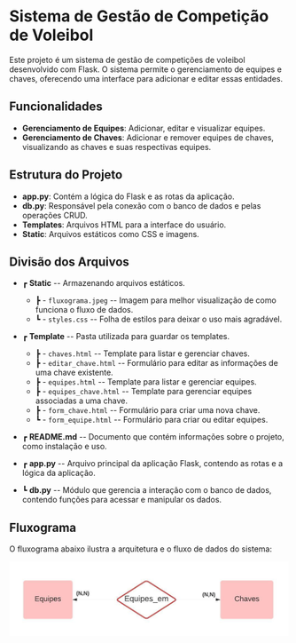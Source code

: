 # Sistema de Gestão de Competição de Voleibol

Este projeto é um sistema de gestão de competições de voleibol desenvolvido com Flask. O sistema permite o gerenciamento de equipes e chaves, oferecendo uma interface para adicionar e editar essas entidades.

## Funcionalidades

- **Gerenciamento de Equipes**: Adicionar, editar e visualizar equipes.
- **Gerenciamento de Chaves**: Adicionar e remover equipes de chaves, visualizando as chaves e suas respectivas equipes.

## Estrutura do Projeto

- **app.py**: Contém a lógica do Flask e as rotas da aplicação.
- **db.py**: Responsável pela conexão com o banco de dados e pelas operações CRUD.
- **Templates**: Arquivos HTML para a interface do usuário.
- **Static**: Arquivos estáticos como CSS e imagens.

## Divisão dos Arquivos

- ┏ **Static** -- Armazenando arquivos estáticos.
  - ┣  - `fluxograma.jpeg` -- Imagem para melhor visualização de como funciona o fluxo de dados.
  - ┗  - `styles.css` -- Folha de estilos para deixar o uso mais agradável.

- ┏ **Template** -- Pasta utilizada para guardar os templates.
  - ┣  - `chaves.html` -- Template para listar e gerenciar chaves.
  - ┣  - `editar_chave.html` -- Formulário para editar as informações de uma chave existente.
  - ┣  - `equipes.html` -- Template para listar e gerenciar equipes.
  - ┣  - `equipes_chave.html` -- Template para gerenciar equipes associadas a uma chave.
  - ┣  - `form_chave.html` -- Formulário para criar uma nova chave.
  - ┗  - `form_equipe.html` -- Formulário para criar ou editar equipes.

- ┏ **README.md** -- Documento que contém informações sobre o projeto, como instalação e uso.

- ┏ **app.py** -- Arquivo principal da aplicação Flask, contendo as rotas e a lógica da aplicação.

- ┗ **db.py** -- Módulo que gerencia a interação com o banco de dados, contendo funções para acessar e manipular os dados.

## Fluxograma

O fluxograma abaixo ilustra a arquitetura e o fluxo de dados do sistema:

![Fluxograma](static/fluxograma.jpeg)
